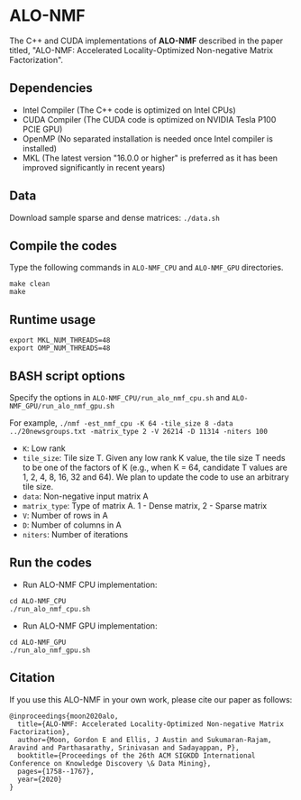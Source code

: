 # ALO-NMF

The C++ and CUDA implementations of **ALO-NMF** described in the paper titled, "ALO-NMF: Accelerated Locality-Optimized Non-negative Matrix Factorization".

## Dependencies
- Intel Compiler (The C++ code is optimized on Intel CPUs)
- CUDA Compiler (The CUDA code is optimized on NVIDIA Tesla P100 PCIE GPU)
- OpenMP (No separated installation is needed once Intel compiler is installed)
- MKL (The latest version "16.0.0 or higher" is preferred as it has been improved significantly in recent years)
  
## Data
Download sample sparse and dense matrices: `./data.sh`

## Compile the codes
Type the following commands in `ALO-NMF_CPU` and `ALO-NMF_GPU` directories.
```
make clean
make 
```

## Runtime usage
```
export MKL_NUM_THREADS=48
export OMP_NUM_THREADS=48
```

## BASH script options
Specify the options in `ALO-NMF_CPU/run_alo_nmf_cpu.sh` and `ALO-NMF_GPU/run_alo_nmf_gpu.sh`

For example, `./nmf -est_nmf_cpu -K 64 -tile_size 8 -data ../20newsgroups.txt -matrix_type 2 -V 26214 -D 11314 -niters 100`

- `K`: Low rank
- `tile_size`: Tile size T. Given any low rank K value, the tile size T needs to be one of the factors of K (e.g., when K = 64, candidate T values are 1, 2, 4, 8, 16, 32 and 64). We plan to update the code to use an arbitrary tile size.
- `data`: Non-negative input matrix A
- `matrix_type`: Type of matrix A. 1 - Dense matrix, 2 - Sparse matrix
- `V`: Number of rows in A
- `D`: Number of columns in A
- `niters`: Number of iterations

## Run the codes
  + Run ALO-NMF CPU implementation:
  ```
  cd ALO-NMF_CPU
  ./run_alo_nmf_cpu.sh
  ```
  + Run ALO-NMF GPU implementation:
  ```
  cd ALO-NMF_GPU
  ./run_alo_nmf_gpu.sh
  ```
  
## Citation
If you use this ALO-NMF in your own work, please cite our paper as follows:
```
@inproceedings{moon2020alo,
  title={ALO-NMF: Accelerated Locality-Optimized Non-negative Matrix Factorization},
  author={Moon, Gordon E and Ellis, J Austin and Sukumaran-Rajam, Aravind and Parthasarathy, Srinivasan and Sadayappan, P},
  booktitle={Proceedings of the 26th ACM SIGKDD International Conference on Knowledge Discovery \& Data Mining},
  pages={1758--1767},
  year={2020}
}
```

